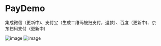# PayDemo
集成微信（更新中)、支付宝（生成二维码被扫支付，退款）、百度（更新中)、京东扫码支付（更新中)

![image](https://github.com/Jsonliang/PayDemo/blob/master/alipay/gif/refund.gif)
![image](https://github.com/Jsonliang/PayDemo/blob/master/alipay/gif/scan.gif)
